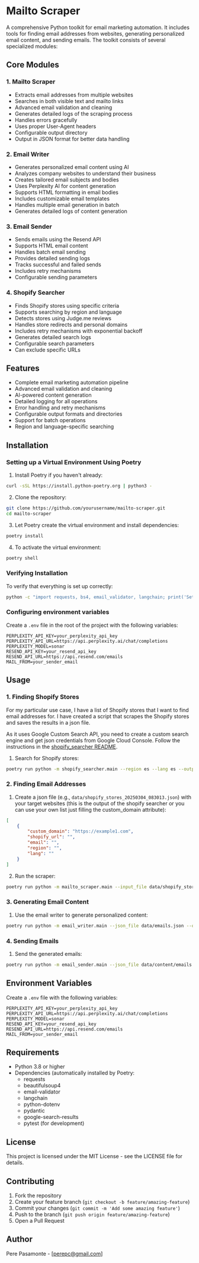 # Mailto Scraper

A comprehensive Python toolkit for email marketing automation. It includes tools for finding email addresses from websites, generating personalized email content, and sending emails. The toolkit consists of several specialized modules:

## Core Modules

### 1. Mailto Scraper
- Extracts email addresses from multiple websites
- Searches in both visible text and mailto links
- Advanced email validation and cleaning
- Generates detailed logs of the scraping process
- Handles errors gracefully
- Uses proper User-Agent headers
- Configurable output directory
- Output in JSON format for better data handling

### 2. Email Writer
- Generates personalized email content using AI
- Analyzes company websites to understand their business
- Creates tailored email subjects and bodies
- Uses Perplexity AI for content generation
- Supports HTML formatting in email bodies
- Includes customizable email templates
- Handles multiple email generation in batch
- Generates detailed logs of content generation

### 3. Email Sender
- Sends emails using the Resend API
- Supports HTML email content
- Handles batch email sending
- Provides detailed sending logs
- Tracks successful and failed sends
- Includes retry mechanisms
- Configurable sending parameters

### 4. Shopify Searcher
- Finds Shopify stores using specific criteria
- Supports searching by region and language
- Detects stores using Judge.me reviews
- Handles store redirects and personal domains
- Includes retry mechanisms with exponential backoff
- Generates detailed search logs
- Configurable search parameters
- Can exclude specific URLs

## Features

- Complete email marketing automation pipeline
- Advanced email validation and cleaning
- AI-powered content generation
- Detailed logging for all operations
- Error handling and retry mechanisms
- Configurable output formats and directories
- Support for batch operations
- Region and language-specific searching

## Installation

### Setting up a Virtual Environment Using Poetry

1. Install Poetry if you haven't already:
```bash
curl -sSL https://install.python-poetry.org | python3 -
```

2. Clone the repository:
```bash
git clone https://github.com/yourusername/mailto-scraper.git
cd mailto-scraper
```

3. Let Poetry create the virtual environment and install dependencies:
```bash
poetry install
```

4. To activate the virtual environment:
```bash
poetry shell
```

### Verifying Installation

To verify that everything is set up correctly:
```bash
python -c "import requests, bs4, email_validator, langchain; print('Setup successful!')"
```

### Configuring environment variables

Create a `.env` file in the root of the project with the following variables:
```
PERPLEXITY_API_KEY=your_perplexity_api_key
PERPLEXITY_API_URL=https://api.perplexity.ai/chat/completions
PERPLEXITY_MODEL=sonar
RESEND_API_KEY=your_resend_api_key
RESEND_API_URL=https://api.resend.com/emails
MAIL_FROM=your_sender_email
```

## Usage

### 1. Finding Shopify Stores

For my particular use case, I have a list of Shopify stores that I want to find email addresses for. I have created a script that scrapes the Shopify stores and saves the results in a json file.

As it uses Google Custom Search API, you need to create a custom search engine and get json credentials from Google Cloud Console. Follow the instructions in the [shopify_searcher README](src/shopify_searcher/README.md).

1. Search for Shopify stores:
```bash
poetry run python -m shopify_searcher.main --region es --lang es --output_dir data
```

### 2. Finding Email Addresses

1. Create a json file (e.g., `data/shopify_stores_20250304_083013.json`) with your target websites (this is the output of the shopify searcher or you can use your own list just filling the custom_domain attribute):
```json
[
    {
        "custom_domain": "https://example1.com",
        "shopify_url": "",
        "email": "",
        "region": "",
        "lang": ""
    }
]
```

2. Run the scraper:
```bash
poetry run python -m mailto_scraper.main --input_file data/shopify_stores_20250304_083013.json --output_dir data
```

### 3. Generating Email Content

1. Use the email writer to generate personalized content:
```bash
poetry run python -m email_writer.main --json_file data/emails.json --output_dir data/content --my_company_url https://mycompany.com
```

### 4. Sending Emails

1. Send the generated emails:
```bash
poetry run python -m email_sender.main --json_file data/content/emails.json --output_dir data/sent
```

## Environment Variables

Create a `.env` file with the following variables:
```
PERPLEXITY_API_KEY=your_perplexity_api_key
PERPLEXITY_API_URL=https://api.perplexity.ai/chat/completions
PERPLEXITY_MODEL=sonar
RESEND_API_KEY=your_resend_api_key
RESEND_API_URL=https://api.resend.com/emails
MAIL_FROM=your_sender_email
```

## Requirements

- Python 3.8 or higher
- Dependencies (automatically installed by Poetry:
  - requests
  - beautifulsoup4
  - email-validator
  - langchain
  - python-dotenv
  - pydantic
  - google-search-results
  - pytest (for development)

## License

This project is licensed under the MIT License - see the LICENSE file for details.

## Contributing

1. Fork the repository
2. Create your feature branch (`git checkout -b feature/amazing-feature`)
3. Commit your changes (`git commit -m 'Add some amazing feature'`)
4. Push to the branch (`git push origin feature/amazing-feature`)
5. Open a Pull Request

## Author

Pere Pasamonte - [perepc@gmail.com] 